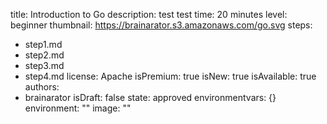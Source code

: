 title: Introduction to Go
description: test test
time: 20 minutes
level: beginner
thumbnail: https://brainarator.s3.amazonaws.com/go.svg
steps:
- step1.md
- step2.md
- step3.md
- step4.md
license: Apache
isPremium: true
isNew: true
isAvailable: true
authors: 
- brainarator
isDraft: false
state: approved
environmentvars: {}
environment: ""
image: ""
